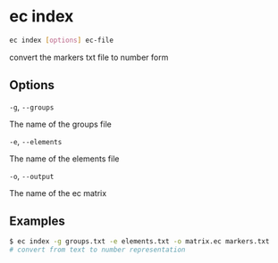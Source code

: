 # ec index

```bash
ec index [options] ec-file
```

convert the markers txt file to number form

## Options

`-g`, `--groups`

The name of the groups file

`-e`, `--elements`

The name of the elements file

`-o`, `--output`

The name of the ec matrix

## Examples

```bash
$ ec index -g groups.txt -e elements.txt -o matrix.ec markers.txt
# convert from text to number representation
```
